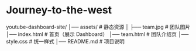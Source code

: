 # Journey-to-the-west

youtube-dashboard-site/
│── assets/               # 静态资源
│   ├── team.jpg          # 团队图片
│── index.html            # 首页（展示 Dashboard）
│── team.html             # 团队介绍页
│── style.css             # 统一样式
│── README.md             # 项目说明
